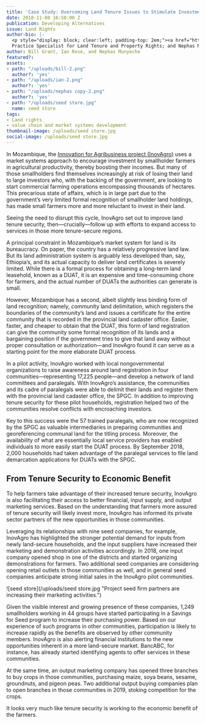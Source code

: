 ```yaml
---
title: 'Case Study: Overcoming Land Tenure Issues to Stimulate Investment in Mozambique'
date: 2018-11-08 16:50:00 Z
publication: Developing Alternatives
issue: Land Rights
author-bio: |-
  <p style="display: block; clear:left; padding-top: 2em;"><a href="https://www.dai.com/who-we-are/our-team/bill-grant">Bill Grant</a> is DAI's Global Practice Leader for Market Systems Development; <a href="https://www.dai.com/who-we-are/our-team/ian-rose">Ian Rose</a> is a Senior Principal Global
  Practice Specialist for Land Tenure and Property Rights; and Nephas Munyeche is the Team Leader for InovAgro.</p>
author: Bill Grant, Ian Rose, and Nephas Munyeche
featured?: 
assets:
- path: "/uploads/bill-2.png"
  author?: 'yes'
- path: "/uploads/ian-2.png"
  author?: 'yes'
- path: "/uploads/nephas copy-2.png"
  author?: 'yes'
- path: "/uploads/seed store.jpg"
  name: seed store
tags:
- Land rights
- value chain and market systems development
thumbnail-image: /uploads/seed store.jpg
social-image: /uploads/seed store.jpg
---
```


In Mozambique, the [Innovation for Agribusiness project (InovAgro)](https://www.dai.com/our-work/projects/mozambique-innovation-agribusiness-inovagro) uses a market systems approach to encourage investment by smallholder farmers in agricultural productivity, thereby boosting their incomes. But many of those smallholders find themselves increasingly at risk of losing their land to large investors who, with the backing of the government, are looking to start commercial farming operations encompassing thousands of hectares. This precarious state of affairs, which is in large part due to the government’s very limited formal recognition of smallholder land holdings, has made small farmers more and more reluctant to invest in their land. 




Seeing the need to disrupt this cycle, InovAgro set out to improve land tenure security, then—crucially—follow up with efforts to expand access to services in those more tenure-secure regions.

A principal constraint in Mozambique’s market system for land is its bureaucracy. On paper, the country has a relatively progressive land law. But its land administration system is arguably less developed than, say, Ethiopia’s, and its actual capacity to deliver land certificates is severely limited. While there is a formal process for obtaining a long-term land leasehold, known as a DUAT, it is an expensive and time-consuming chore for farmers, and the actual number of DUATs the authorities can generate is small. 

However, Mozambique has a second, albeit slightly less binding form of land recognition; namely, community land delimitation, which registers the boundaries of the community’s land and issues a certificate for the entire community that is recorded in the provincial land cadaster office. Easier, faster, and cheaper to obtain that the DUAT, this form of land registration can give the community some formal recognition of its lands and a bargaining position if the government tries to give that land away without proper consultation or authorization—and InovAgro found it can serve as a starting point for the more elaborate DUAT process. 

In a pilot activity, InovAgro worked with local nongovernmental organizations to raise awareness around land registration in four communities—representing 17,225 people—and develop a network of land committees and paralegals. With InovAgro’s assistance, the communities and its cadre of paralegals were able to delimit their lands and register them with the provincial land cadaster office, the SPGC. In addition to improving tenure security for these pilot households, registration helped two of the communities resolve conflicts with encroaching investors. 

Key to this success were the 57 trained paralegals, who are now recognized by the SPGC as valuable intermediaries in preparing communities and georeferencing communal land for the titling process. Moreover, the availability of what are essentially local service providers has enabled individuals to more easily start the DUAT process. By September 2018, 2,000 households had taken advantage of the paralegal services to file land demarcation applications for DUATs with the SPGC.

## From Tenure Security to Economic Benefit

To help farmers take advantage of their increased tenure security, InovAgro is also facilitating their access to better financial, input supply, and output marketing services. Based on the understanding that farmers more assured of tenure security will likely invest more, InovAgro has informed its private sector partners of the new opportunities in those communities.

Leveraging its relationships with nine seed companies, for example, InovAgro has highlighted the stronger potential demand for inputs from newly land-secure households, and the input suppliers have increased their marketing and demonstration activities accordingly. In 2018, one input company opened shop in one of the districts and started organizing demonstrations for farmers. Two additional seed companies are considering opening retail outlets in those communities as well, and in general seed companies anticipate strong initial sales in the InovAgro pilot communities.

![seed store](/uploads/seed store.jpg "Project seed firm partners are increasing their marketing activities.") 

Given the visible interest and growing presence of these companies, 1,249 smallholders working in 44 groups have started participating in a Savings for Seed program to increase their purchasing power. Based on our experience of such programs in other communities, participation is likely to increase rapidly as the benefits are observed by other community members. InovAgro is also alerting financial institutions to the new opportunities inherent in a more land-secure market. BancABC, for instance, has already started identifying agents to offer services in these communities.

At the same time, an output marketing company has opened three branches to buy crops in those communities, purchasing maize, soya beans, sesame, groundnuts, and pigeon peas. Two additional output buying companies plan to open branches in those communities in 2019, stoking competition for the crops. 

It looks very much like tenure security is working to the economic benefit of the farmers.
